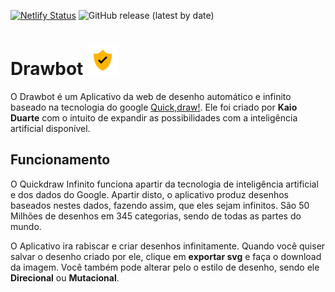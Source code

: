 [![Netlify Status](https://api.netlify.com/api/v1/badges/ce2fc357-0b57-49db-91f8-86207a6bc17c/deploy-status)](https://app.netlify.com/sites/botdraw/deploys)
<img alt="GitHub release (latest by date)" src="https://img.shields.io/github/v/release/kaiodcosta/quickdraw-infinito?style=social">

# Drawbot ![](https://github.com/kaiodcosta/drawbot/blob/master/css/shield_106660.png)

O Drawbot é um Aplicativo da web de desenho automático e infinito baseado na tecnologia do google [Quick,draw!](https://quickdraw.withgoogle.com/data). Ele foi criado por **Kaio Duarte** com o intuito de expandir as possibilidades com a inteligência artificial disponível.


## Funcionamento

O Quickdraw Infinito funciona apartir da tecnologia de inteligência artificial e dos dados do Google. Apartir disto, o aplicativo produz desenhos baseados nestes dados, fazendo assim, que eles sejam infinitos.
São 50 Milhões de desenhos em 345 categorias, sendo de todas as partes do mundo.


O Aplicativo ira rabiscar e criar desenhos infinitamente.
Quando você quiser salvar o desenho criado por ele, clique em **exportar svg** e faça o download da imagem.
Você também pode alterar pelo o estilo de desenho, sendo ele **Direcional** ou **Mutacional**.



